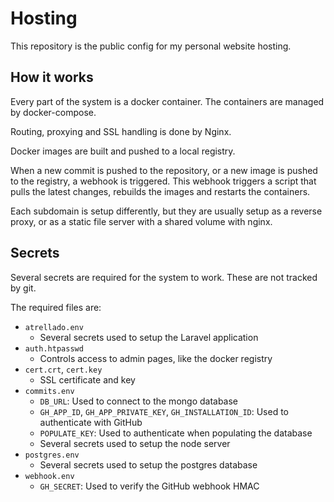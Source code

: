 # Hosting

This repository is the public config for my personal website hosting.

## How it works

Every part of the system is a docker container. The containers are managed by docker-compose.

Routing, proxying and SSL handling is done by Nginx.

Docker images are built and pushed to a local registry.

When a new commit is pushed to the repository, or a new image is pushed to the registry, a webhook is triggered.
This webhook triggers a script that pulls the latest changes, rebuilds the images and restarts the containers.

Each subdomain is setup differently, but they are usually setup as a reverse proxy, or as a static file server with a shared volume with nginx.

## Secrets

Several secrets are required for the system to work. These are not tracked by git.

The required files are:

- `atrellado.env`
  - Several secrets used to setup the Laravel application
- `auth.htpasswd`
  - Controls access to admin pages, like the docker registry
- `cert.crt`, `cert.key`
  - SSL certificate and key
- `commits.env`
  - `DB_URL`: Used to connect to the mongo database
  - `GH_APP_ID`, `GH_APP_PRIVATE_KEY`, `GH_INSTALLATION_ID`: Used to authenticate with GitHub
  - `POPULATE_KEY`: Used to authenticate when populating the database
  - Several secrets used to setup the node server
- `postgres.env`
  - Several secrets used to setup the postgres database
- `webhook.env`
  - `GH_SECRET`: Used to verify the GitHub webhook HMAC
